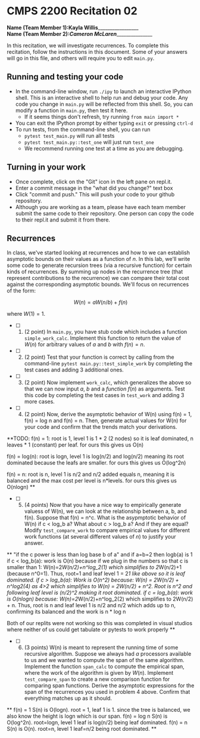 # CMPS 2200  Recitation 02

**Name (Team Member 1):**____Kayla Willis_____________________  
**Name (Team Member 2):**_____Cameron McLaren____________________

In this recitation, we will investigate recurrences. 
To complete this recitation, follow the instructions in this document. Some of your answers will go in this file, and others will require you to edit `main.py`.



## Running and testing your code
- In the command-line window, run `./ipy` to launch an interactive IPython shell. This is an interactive shell to help run and debug your code. Any code you change in `main.py` will be reflected from this shell. So, you can modify a function in `main.py`, then test it here.
  + If it seems things don't refresh, try running `from main import *`
- You can exit the IPython prompt by either typing `exit` or pressing `ctrl-d`
- To run tests, from the command-line shell, you can run
  + `pytest test_main.py` will run all tests
  + `pytest test_main.py::test_one` will just run `test_one`
  + We recommend running one test at a time as you are debugging.

## Turning in your work

- Once complete, click on the "Git" icon in the left pane on repl.it.
- Enter a commit message in the "what did you change?" text box
- Click "commit and push." This will push your code to your github repository.
- Although you are working as a team, please have each team member submit the same code to their repository. One person can copy the code to their repl.it and submit it from there.

## Recurrences

In class, we've started looking at recurrences and how to we can establish asymptotic bounds on their values as a function of $n$. In this lab, we'll write some code to generate recursion trees (via a recursive function) for certain kinds of recurrences. By summing up nodes in the recurrence tree (that represent contributions to the recurrence) we can compare their total cost against the corresponding asymptotic bounds. We'll focus on  recurrences of the form:

$$ W(n) = aW(n/b) + f(n) $$

where $W(1) = 1$.

- [ ] 1. (2 point) In `main.py`, you have stub code which includes a function `simple_work_calc`. Implement this function to return the value of $W(n)$ for arbitrary values of $a$ and $b$ with $f(n)=n$.

- [ ] 2. (2 point) Test that your function is correct by calling from the command-line `pytest main.py::test_simple_work` by completing the test cases and adding 3 additional ones.

- [ ] 3. (2 point) Now implement `work_calc`, which generalizes the above so that we can now input $a$, $b$ and a *function* $f(n)$ as arguments. Test this code by completing the test cases in `test_work` and adding 3 more cases.

- [ ] 4. (2 point) Now, derive the asymptotic behavior of W(n) using f(n) = 1, f(n) = log n and f(n) = n. Then, generate actual values for W(n) for your code and confirm that the trends match your derivations.

**TODO: 
f(n) = 1: root is 1, level 1 is 1 * 2 (2 nodes) so it is leaf dominated, n leaves * 1 (constant) per leaf. for ours this gives us O(n)

f(n) = log(n): root is logn, level 1 is log(n/2) and log(n/2) meaning its root dominated because the leafs are smaller. for ours this gives us O(log^2n)

f(n) = n: root is n, level 1 is n/2 and n/2 added equals n, meaning it is balanced and the max cost per level is n*levels. for ours this gives us O(nlogn)
**

- [ ] 5. (4 points) Now that you have a nice way to empirically generate valuess of W(n), we can look at the relationship between a, b, and f(n). Suppose that f(n) = n^c. What is the asypmptotic behavior of W(n) if c < log_b a? What about c > log_b a? And if they are equal? Modify `test_compare_work` to compare empirical values for different work functions (at several different values of $n$) to justify your answer. 

**
"if the c power is less than log base b of a" and if a=b=2 then logb(a) is 1
if c < log_b(a):
work is O(n) because if we plug in the numbers so that c is smaller than 1: W(n)=2*W(n/2)+n^log_2(1) which simplifies to 2*W(n/2)+1 (because n^0=1). Thus, root=1 and leaf level 1 = 2*1 like above so it is leaf dominated.
if c > log_b(a):
Work is O(n^2) because: W(n) = 2W(n/2) + n^log2(4) as 4>2 which simplifies to W(n) = 2W(n/2) + n^2. Root is n^2 and following leaf level is (n/2)^2 making it root dominated.
if c = log_b(a):
work is O(nlogn) because: W(n)=2*W(n/2)+n^log_2(2) which simplifies to 2W(n/2) + n. Thus, root is n and leaf level 1 is n/2 and n/2 which adds up to n, confirming its balanced and the work is n * log n

Both of our replits were not working so this was completed in visual studios where neither of us could get tabulate or pytests to work properly
**

- [ ] 6. (3 points) W(n) is meant to represent the running time of some recursive algorithm. Suppose we always had $a$ processors available to us and we wanted to compute the span of the same algorithm. Implement the function `span_calc` to compute the empirical span, where the work of the algorithm is given by $W(n)$. Implement `test_compare_span` to create a new comparison function for comparing span functions. Derive the asymptotic expressions for the span of the recurrences you used in problem 4 above. Confirm that everything matches up as it should. 

**
f(n) = 1
S(n) is O(logn). root = 1, leaf 1 is 1. since the tree is balanced, we also know the height is logn which is our span.
f(n) = log n
S(n) is O(log^2n). root=logn, level 1 leaf is log(n/2) being leaf dominated. 
f(n) = n
S(n) is O(n). root=n, level 1 leaf=n/2 being root dominated. 
**
